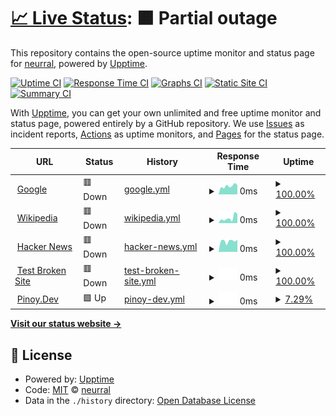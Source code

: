 # [📈 Live Status](https://neurral.github.io/upptime-axon): <!--live status--> **🟧 Partial outage**

This repository contains the open-source uptime monitor and status page for [neurral](https://www.npmjs.com/org/neurral), powered by [Upptime](https://github.com/upptime/upptime).

[![Uptime CI](https://github.com/neurral/upptime-axon/workflows/Uptime%20CI/badge.svg)](https://github.com/neurral/upptime-axon/actions?query=workflow%3A%22Uptime+CI%22)
[![Response Time CI](https://github.com/neurral/upptime-axon/workflows/Response%20Time%20CI/badge.svg)](https://github.com/neurral/upptime-axon/actions?query=workflow%3A%22Response+Time+CI%22)
[![Graphs CI](https://github.com/neurral/upptime-axon/workflows/Graphs%20CI/badge.svg)](https://github.com/neurral/upptime-axon/actions?query=workflow%3A%22Graphs+CI%22)
[![Static Site CI](https://github.com/neurral/upptime-axon/workflows/Static%20Site%20CI/badge.svg)](https://github.com/neurral/upptime-axon/actions?query=workflow%3A%22Static+Site+CI%22)
[![Summary CI](https://github.com/neurral/upptime-axon/workflows/Summary%20CI/badge.svg)](https://github.com/neurral/upptime-axon/actions?query=workflow%3A%22Summary+CI%22)

With [Upptime](https://upptime.js.org), you can get your own unlimited and free uptime monitor and status page, powered entirely by a GitHub repository. We use [Issues](https://github.com/neurral/upptime-axon/issues) as incident reports, [Actions](https://github.com/neurral/upptime-axon/actions) as uptime monitors, and [Pages](https://neurral.github.io/upptime-axon) for the status page.

<!--start: status pages-->
<!-- This summary is generated by Upptime (https://github.com/upptime/upptime) -->
<!-- Do not edit this manually, your changes will be overwritten -->
<!-- prettier-ignore -->
| URL | Status | History | Response Time | Uptime |
| --- | ------ | ------- | ------------- | ------ |
| <img alt="" src="https://favicons.githubusercontent.com/www.google.com" height="13"> [Google](https://www.google.com) | 🟥 Down | [google.yml](https://github.com/neurral/upptime-axon/commits/HEAD/history/google.yml) | <details><summary><img alt="Response time graph" src="./graphs/google/response-time-week.png" height="20"> 0ms</summary><br><a href="https://neurral.github.io/upptime-axon/history/google"><img alt="Response time 0" src="https://img.shields.io/endpoint?url=https%3A%2F%2Fraw.githubusercontent.com%2Fneurral%2Fupptime-axon%2FHEAD%2Fapi%2Fgoogle%2Fresponse-time.json"></a><br><a href="https://neurral.github.io/upptime-axon/history/google"><img alt="24-hour response time 0" src="https://img.shields.io/endpoint?url=https%3A%2F%2Fraw.githubusercontent.com%2Fneurral%2Fupptime-axon%2FHEAD%2Fapi%2Fgoogle%2Fresponse-time-day.json"></a><br><a href="https://neurral.github.io/upptime-axon/history/google"><img alt="7-day response time 0" src="https://img.shields.io/endpoint?url=https%3A%2F%2Fraw.githubusercontent.com%2Fneurral%2Fupptime-axon%2FHEAD%2Fapi%2Fgoogle%2Fresponse-time-week.json"></a><br><a href="https://neurral.github.io/upptime-axon/history/google"><img alt="30-day response time 0" src="https://img.shields.io/endpoint?url=https%3A%2F%2Fraw.githubusercontent.com%2Fneurral%2Fupptime-axon%2FHEAD%2Fapi%2Fgoogle%2Fresponse-time-month.json"></a><br><a href="https://neurral.github.io/upptime-axon/history/google"><img alt="1-year response time 0" src="https://img.shields.io/endpoint?url=https%3A%2F%2Fraw.githubusercontent.com%2Fneurral%2Fupptime-axon%2FHEAD%2Fapi%2Fgoogle%2Fresponse-time-year.json"></a></details> | <details><summary><a href="https://neurral.github.io/upptime-axon/history/google">100.00%</a></summary><a href="https://neurral.github.io/upptime-axon/history/google"><img alt="All-time uptime 100.00%" src="https://img.shields.io/endpoint?url=https%3A%2F%2Fraw.githubusercontent.com%2Fneurral%2Fupptime-axon%2FHEAD%2Fapi%2Fgoogle%2Fuptime.json"></a><br><a href="https://neurral.github.io/upptime-axon/history/google"><img alt="24-hour uptime 100.00%" src="https://img.shields.io/endpoint?url=https%3A%2F%2Fraw.githubusercontent.com%2Fneurral%2Fupptime-axon%2FHEAD%2Fapi%2Fgoogle%2Fuptime-day.json"></a><br><a href="https://neurral.github.io/upptime-axon/history/google"><img alt="7-day uptime 100.00%" src="https://img.shields.io/endpoint?url=https%3A%2F%2Fraw.githubusercontent.com%2Fneurral%2Fupptime-axon%2FHEAD%2Fapi%2Fgoogle%2Fuptime-week.json"></a><br><a href="https://neurral.github.io/upptime-axon/history/google"><img alt="30-day uptime 100.00%" src="https://img.shields.io/endpoint?url=https%3A%2F%2Fraw.githubusercontent.com%2Fneurral%2Fupptime-axon%2FHEAD%2Fapi%2Fgoogle%2Fuptime-month.json"></a><br><a href="https://neurral.github.io/upptime-axon/history/google"><img alt="1-year uptime 100.00%" src="https://img.shields.io/endpoint?url=https%3A%2F%2Fraw.githubusercontent.com%2Fneurral%2Fupptime-axon%2FHEAD%2Fapi%2Fgoogle%2Fuptime-year.json"></a></details>
| <img alt="" src="https://favicons.githubusercontent.com/en.wikipedia.org" height="13"> [Wikipedia](https://en.wikipedia.org) | 🟥 Down | [wikipedia.yml](https://github.com/neurral/upptime-axon/commits/HEAD/history/wikipedia.yml) | <details><summary><img alt="Response time graph" src="./graphs/wikipedia/response-time-week.png" height="20"> 0ms</summary><br><a href="https://neurral.github.io/upptime-axon/history/wikipedia"><img alt="Response time 0" src="https://img.shields.io/endpoint?url=https%3A%2F%2Fraw.githubusercontent.com%2Fneurral%2Fupptime-axon%2FHEAD%2Fapi%2Fwikipedia%2Fresponse-time.json"></a><br><a href="https://neurral.github.io/upptime-axon/history/wikipedia"><img alt="24-hour response time 0" src="https://img.shields.io/endpoint?url=https%3A%2F%2Fraw.githubusercontent.com%2Fneurral%2Fupptime-axon%2FHEAD%2Fapi%2Fwikipedia%2Fresponse-time-day.json"></a><br><a href="https://neurral.github.io/upptime-axon/history/wikipedia"><img alt="7-day response time 0" src="https://img.shields.io/endpoint?url=https%3A%2F%2Fraw.githubusercontent.com%2Fneurral%2Fupptime-axon%2FHEAD%2Fapi%2Fwikipedia%2Fresponse-time-week.json"></a><br><a href="https://neurral.github.io/upptime-axon/history/wikipedia"><img alt="30-day response time 0" src="https://img.shields.io/endpoint?url=https%3A%2F%2Fraw.githubusercontent.com%2Fneurral%2Fupptime-axon%2FHEAD%2Fapi%2Fwikipedia%2Fresponse-time-month.json"></a><br><a href="https://neurral.github.io/upptime-axon/history/wikipedia"><img alt="1-year response time 0" src="https://img.shields.io/endpoint?url=https%3A%2F%2Fraw.githubusercontent.com%2Fneurral%2Fupptime-axon%2FHEAD%2Fapi%2Fwikipedia%2Fresponse-time-year.json"></a></details> | <details><summary><a href="https://neurral.github.io/upptime-axon/history/wikipedia">100.00%</a></summary><a href="https://neurral.github.io/upptime-axon/history/wikipedia"><img alt="All-time uptime 100.00%" src="https://img.shields.io/endpoint?url=https%3A%2F%2Fraw.githubusercontent.com%2Fneurral%2Fupptime-axon%2FHEAD%2Fapi%2Fwikipedia%2Fuptime.json"></a><br><a href="https://neurral.github.io/upptime-axon/history/wikipedia"><img alt="24-hour uptime 100.00%" src="https://img.shields.io/endpoint?url=https%3A%2F%2Fraw.githubusercontent.com%2Fneurral%2Fupptime-axon%2FHEAD%2Fapi%2Fwikipedia%2Fuptime-day.json"></a><br><a href="https://neurral.github.io/upptime-axon/history/wikipedia"><img alt="7-day uptime 100.00%" src="https://img.shields.io/endpoint?url=https%3A%2F%2Fraw.githubusercontent.com%2Fneurral%2Fupptime-axon%2FHEAD%2Fapi%2Fwikipedia%2Fuptime-week.json"></a><br><a href="https://neurral.github.io/upptime-axon/history/wikipedia"><img alt="30-day uptime 100.00%" src="https://img.shields.io/endpoint?url=https%3A%2F%2Fraw.githubusercontent.com%2Fneurral%2Fupptime-axon%2FHEAD%2Fapi%2Fwikipedia%2Fuptime-month.json"></a><br><a href="https://neurral.github.io/upptime-axon/history/wikipedia"><img alt="1-year uptime 100.00%" src="https://img.shields.io/endpoint?url=https%3A%2F%2Fraw.githubusercontent.com%2Fneurral%2Fupptime-axon%2FHEAD%2Fapi%2Fwikipedia%2Fuptime-year.json"></a></details>
| <img alt="" src="https://favicons.githubusercontent.com/news.ycombinator.com" height="13"> [Hacker News](https://news.ycombinator.com) | 🟥 Down | [hacker-news.yml](https://github.com/neurral/upptime-axon/commits/HEAD/history/hacker-news.yml) | <details><summary><img alt="Response time graph" src="./graphs/hacker-news/response-time-week.png" height="20"> 0ms</summary><br><a href="https://neurral.github.io/upptime-axon/history/hacker-news"><img alt="Response time 0" src="https://img.shields.io/endpoint?url=https%3A%2F%2Fraw.githubusercontent.com%2Fneurral%2Fupptime-axon%2FHEAD%2Fapi%2Fhacker-news%2Fresponse-time.json"></a><br><a href="https://neurral.github.io/upptime-axon/history/hacker-news"><img alt="24-hour response time 0" src="https://img.shields.io/endpoint?url=https%3A%2F%2Fraw.githubusercontent.com%2Fneurral%2Fupptime-axon%2FHEAD%2Fapi%2Fhacker-news%2Fresponse-time-day.json"></a><br><a href="https://neurral.github.io/upptime-axon/history/hacker-news"><img alt="7-day response time 0" src="https://img.shields.io/endpoint?url=https%3A%2F%2Fraw.githubusercontent.com%2Fneurral%2Fupptime-axon%2FHEAD%2Fapi%2Fhacker-news%2Fresponse-time-week.json"></a><br><a href="https://neurral.github.io/upptime-axon/history/hacker-news"><img alt="30-day response time 0" src="https://img.shields.io/endpoint?url=https%3A%2F%2Fraw.githubusercontent.com%2Fneurral%2Fupptime-axon%2FHEAD%2Fapi%2Fhacker-news%2Fresponse-time-month.json"></a><br><a href="https://neurral.github.io/upptime-axon/history/hacker-news"><img alt="1-year response time 0" src="https://img.shields.io/endpoint?url=https%3A%2F%2Fraw.githubusercontent.com%2Fneurral%2Fupptime-axon%2FHEAD%2Fapi%2Fhacker-news%2Fresponse-time-year.json"></a></details> | <details><summary><a href="https://neurral.github.io/upptime-axon/history/hacker-news">100.00%</a></summary><a href="https://neurral.github.io/upptime-axon/history/hacker-news"><img alt="All-time uptime 100.00%" src="https://img.shields.io/endpoint?url=https%3A%2F%2Fraw.githubusercontent.com%2Fneurral%2Fupptime-axon%2FHEAD%2Fapi%2Fhacker-news%2Fuptime.json"></a><br><a href="https://neurral.github.io/upptime-axon/history/hacker-news"><img alt="24-hour uptime 100.00%" src="https://img.shields.io/endpoint?url=https%3A%2F%2Fraw.githubusercontent.com%2Fneurral%2Fupptime-axon%2FHEAD%2Fapi%2Fhacker-news%2Fuptime-day.json"></a><br><a href="https://neurral.github.io/upptime-axon/history/hacker-news"><img alt="7-day uptime 100.00%" src="https://img.shields.io/endpoint?url=https%3A%2F%2Fraw.githubusercontent.com%2Fneurral%2Fupptime-axon%2FHEAD%2Fapi%2Fhacker-news%2Fuptime-week.json"></a><br><a href="https://neurral.github.io/upptime-axon/history/hacker-news"><img alt="30-day uptime 100.00%" src="https://img.shields.io/endpoint?url=https%3A%2F%2Fraw.githubusercontent.com%2Fneurral%2Fupptime-axon%2FHEAD%2Fapi%2Fhacker-news%2Fuptime-month.json"></a><br><a href="https://neurral.github.io/upptime-axon/history/hacker-news"><img alt="1-year uptime 100.00%" src="https://img.shields.io/endpoint?url=https%3A%2F%2Fraw.githubusercontent.com%2Fneurral%2Fupptime-axon%2FHEAD%2Fapi%2Fhacker-news%2Fuptime-year.json"></a></details>
| <img alt="" src="https://favicons.githubusercontent.com/thissitedoesnotexist.koj.co" height="13"> [Test Broken Site](https://thissitedoesnotexist.koj.co) | 🟥 Down | [test-broken-site.yml](https://github.com/neurral/upptime-axon/commits/HEAD/history/test-broken-site.yml) | <details><summary><img alt="Response time graph" src="./graphs/test-broken-site/response-time-week.png" height="20"> 0ms</summary><br><a href="https://neurral.github.io/upptime-axon/history/test-broken-site"><img alt="Response time 0" src="https://img.shields.io/endpoint?url=https%3A%2F%2Fraw.githubusercontent.com%2Fneurral%2Fupptime-axon%2FHEAD%2Fapi%2Ftest-broken-site%2Fresponse-time.json"></a><br><a href="https://neurral.github.io/upptime-axon/history/test-broken-site"><img alt="24-hour response time 0" src="https://img.shields.io/endpoint?url=https%3A%2F%2Fraw.githubusercontent.com%2Fneurral%2Fupptime-axon%2FHEAD%2Fapi%2Ftest-broken-site%2Fresponse-time-day.json"></a><br><a href="https://neurral.github.io/upptime-axon/history/test-broken-site"><img alt="7-day response time 0" src="https://img.shields.io/endpoint?url=https%3A%2F%2Fraw.githubusercontent.com%2Fneurral%2Fupptime-axon%2FHEAD%2Fapi%2Ftest-broken-site%2Fresponse-time-week.json"></a><br><a href="https://neurral.github.io/upptime-axon/history/test-broken-site"><img alt="30-day response time 0" src="https://img.shields.io/endpoint?url=https%3A%2F%2Fraw.githubusercontent.com%2Fneurral%2Fupptime-axon%2FHEAD%2Fapi%2Ftest-broken-site%2Fresponse-time-month.json"></a><br><a href="https://neurral.github.io/upptime-axon/history/test-broken-site"><img alt="1-year response time 0" src="https://img.shields.io/endpoint?url=https%3A%2F%2Fraw.githubusercontent.com%2Fneurral%2Fupptime-axon%2FHEAD%2Fapi%2Ftest-broken-site%2Fresponse-time-year.json"></a></details> | <details><summary><a href="https://neurral.github.io/upptime-axon/history/test-broken-site">100.00%</a></summary><a href="https://neurral.github.io/upptime-axon/history/test-broken-site"><img alt="All-time uptime 100.00%" src="https://img.shields.io/endpoint?url=https%3A%2F%2Fraw.githubusercontent.com%2Fneurral%2Fupptime-axon%2FHEAD%2Fapi%2Ftest-broken-site%2Fuptime.json"></a><br><a href="https://neurral.github.io/upptime-axon/history/test-broken-site"><img alt="24-hour uptime 100.00%" src="https://img.shields.io/endpoint?url=https%3A%2F%2Fraw.githubusercontent.com%2Fneurral%2Fupptime-axon%2FHEAD%2Fapi%2Ftest-broken-site%2Fuptime-day.json"></a><br><a href="https://neurral.github.io/upptime-axon/history/test-broken-site"><img alt="7-day uptime 100.00%" src="https://img.shields.io/endpoint?url=https%3A%2F%2Fraw.githubusercontent.com%2Fneurral%2Fupptime-axon%2FHEAD%2Fapi%2Ftest-broken-site%2Fuptime-week.json"></a><br><a href="https://neurral.github.io/upptime-axon/history/test-broken-site"><img alt="30-day uptime 100.00%" src="https://img.shields.io/endpoint?url=https%3A%2F%2Fraw.githubusercontent.com%2Fneurral%2Fupptime-axon%2FHEAD%2Fapi%2Ftest-broken-site%2Fuptime-month.json"></a><br><a href="https://neurral.github.io/upptime-axon/history/test-broken-site"><img alt="1-year uptime 100.00%" src="https://img.shields.io/endpoint?url=https%3A%2F%2Fraw.githubusercontent.com%2Fneurral%2Fupptime-axon%2FHEAD%2Fapi%2Ftest-broken-site%2Fuptime-year.json"></a></details>
| <img alt="" src="https://favicons.githubusercontent.com/pinoy.dev" height="13"> [Pinoy.Dev](https://pinoy.dev) | 🟩 Up | [pinoy-dev.yml](https://github.com/neurral/upptime-axon/commits/HEAD/history/pinoy-dev.yml) | <details><summary><img alt="Response time graph" src="./graphs/pinoy-dev/response-time-week.png" height="20"> 0ms</summary><br><a href="https://neurral.github.io/upptime-axon/history/pinoy-dev"><img alt="Response time 0" src="https://img.shields.io/endpoint?url=https%3A%2F%2Fraw.githubusercontent.com%2Fneurral%2Fupptime-axon%2FHEAD%2Fapi%2Fpinoy-dev%2Fresponse-time.json"></a><br><a href="https://neurral.github.io/upptime-axon/history/pinoy-dev"><img alt="24-hour response time 0" src="https://img.shields.io/endpoint?url=https%3A%2F%2Fraw.githubusercontent.com%2Fneurral%2Fupptime-axon%2FHEAD%2Fapi%2Fpinoy-dev%2Fresponse-time-day.json"></a><br><a href="https://neurral.github.io/upptime-axon/history/pinoy-dev"><img alt="7-day response time 0" src="https://img.shields.io/endpoint?url=https%3A%2F%2Fraw.githubusercontent.com%2Fneurral%2Fupptime-axon%2FHEAD%2Fapi%2Fpinoy-dev%2Fresponse-time-week.json"></a><br><a href="https://neurral.github.io/upptime-axon/history/pinoy-dev"><img alt="30-day response time 0" src="https://img.shields.io/endpoint?url=https%3A%2F%2Fraw.githubusercontent.com%2Fneurral%2Fupptime-axon%2FHEAD%2Fapi%2Fpinoy-dev%2Fresponse-time-month.json"></a><br><a href="https://neurral.github.io/upptime-axon/history/pinoy-dev"><img alt="1-year response time 0" src="https://img.shields.io/endpoint?url=https%3A%2F%2Fraw.githubusercontent.com%2Fneurral%2Fupptime-axon%2FHEAD%2Fapi%2Fpinoy-dev%2Fresponse-time-year.json"></a></details> | <details><summary><a href="https://neurral.github.io/upptime-axon/history/pinoy-dev">7.29%</a></summary><a href="https://neurral.github.io/upptime-axon/history/pinoy-dev"><img alt="All-time uptime 7.29%" src="https://img.shields.io/endpoint?url=https%3A%2F%2Fraw.githubusercontent.com%2Fneurral%2Fupptime-axon%2FHEAD%2Fapi%2Fpinoy-dev%2Fuptime.json"></a><br><a href="https://neurral.github.io/upptime-axon/history/pinoy-dev"><img alt="24-hour uptime 7.29%" src="https://img.shields.io/endpoint?url=https%3A%2F%2Fraw.githubusercontent.com%2Fneurral%2Fupptime-axon%2FHEAD%2Fapi%2Fpinoy-dev%2Fuptime-day.json"></a><br><a href="https://neurral.github.io/upptime-axon/history/pinoy-dev"><img alt="7-day uptime 7.29%" src="https://img.shields.io/endpoint?url=https%3A%2F%2Fraw.githubusercontent.com%2Fneurral%2Fupptime-axon%2FHEAD%2Fapi%2Fpinoy-dev%2Fuptime-week.json"></a><br><a href="https://neurral.github.io/upptime-axon/history/pinoy-dev"><img alt="30-day uptime 7.29%" src="https://img.shields.io/endpoint?url=https%3A%2F%2Fraw.githubusercontent.com%2Fneurral%2Fupptime-axon%2FHEAD%2Fapi%2Fpinoy-dev%2Fuptime-month.json"></a><br><a href="https://neurral.github.io/upptime-axon/history/pinoy-dev"><img alt="1-year uptime 7.29%" src="https://img.shields.io/endpoint?url=https%3A%2F%2Fraw.githubusercontent.com%2Fneurral%2Fupptime-axon%2FHEAD%2Fapi%2Fpinoy-dev%2Fuptime-year.json"></a></details>

<!--end: status pages-->

[**Visit our status website →**](https://neurral.github.io/upptime-axon)

## 📄 License

- Powered by: [Upptime](https://github.com/upptime/upptime)
- Code: [MIT](./LICENSE) © [neurral](https://www.npmjs.com/org/neurral)
- Data in the `./history` directory: [Open Database License](https://opendatacommons.org/licenses/odbl/1-0/)
